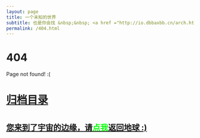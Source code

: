 ```yaml
---
layout: page
title: 一个未知的世界
subtitle: 也是你会找 &nbsp;&nbsp; <a href ="http://io.dbbaxbb.cn/arch.html">架构</a>&nbsp;&nbsp; <a href ="http://io.dbbaxbb.cn/life.html">生活故事</a>&nbsp;&nbsp; <a href ="http://io.dbbaxbb.cn/jvm.html">JVM</a>&nbsp;&nbsp; <a href ="http://io.dbbaxbb.cn/spring-boot.html">Spring Boot</a>&nbsp;&nbsp; <a href ="http://io.dbbaxbb.cn/spring-cloud.html">Spring Cloud</a>
permalink: /404.html
---
```


# 404

Page not found! :(

<h1><a href ="http://io.dbbaxbb.cn/archives.html">归档目录</a><h1>

<h2><a href="http://io.dbbaxbb.com/">您来到了宇宙的边缘，请<span style="color:#00FF00">点我</span>返回地球 :)</a></h2>

